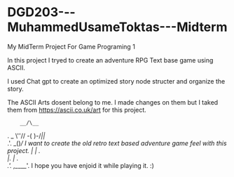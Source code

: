 # DGD203---MuhammedUsameToktas---Midterm
My MidTerm Project For Game Programing 1

In this project I tryed to create an adventure RPG Text base game using ASCII.

I used Chat gpt to create an optimized story node structer and organize the story.

The ASCII Arts dosent belong to me. I made changes on them but I taked them from https://ascii.co.uk/art for this project.



        __/\__
   . _  \\''//
   -( )-/_||_\
    .'. \_()_/       I want to create the old retro text based adventure game feel with this project.
     |   | . \
     |.  | .  \
    .'. ,\_____'.    I hope you have enjoid it while playing it.  :)
